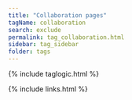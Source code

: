 ```yaml
---
title: "Collaboration pages"
tagName: collaboration
search: exclude
permalink: tag_collaboration.html
sidebar: tag_sidebar
folder: tags
---
```

{% include taglogic.html %}

{% include links.html %}
